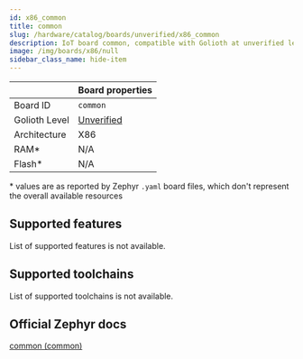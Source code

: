 ```yaml
---
id: x86_common
title: common
slug: /hardware/catalog/boards/unverified/x86_common
description: IoT board common, compatible with Golioth at unverified level.
image: /img/boards/x86/null
sidebar_class_name: hide-item
---
```


[//]: # (This is an auto-generated file, do not edit! Changes to it will be lost upon re-generation)



|                | Board properties     |
| -------------  | -------------------- |
| Board ID       | `common` |
| Golioth Level  | [Unverified](/hardware#unverified-boards) |
| Architecture   | X86 |
| RAM*           | N/A |
| Flash*         | N/A |

\* values are as reported by Zephyr `.yaml` board files, which don't represent the overall available resources



## Supported features

List of supported features is not available.

## Supported toolchains

List of supported toolchains is not available.

## Official Zephyr docs

[common (common)](https://docs.zephyrproject.org/latest/boards/x86/common/doc/index.html)
